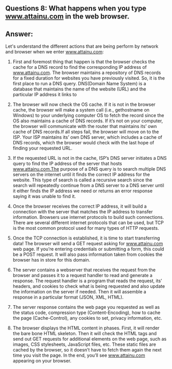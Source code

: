 ## Questions 8: What happens when you type www.attainu.com in the web browser.

## Answer:

Let's understand the different actions that are being perform by network and browser when we enter www.attainu.com:

1. First and foremost thing that happen is that the browser checks the cache for a DNS record to find the corresponding IP address of www.attainu.com. The browser maintains a repository of DNS records for a fixed duration for websites you have previously visited. So, it is the first place to run a DNS query. DNS(Domain Name System) is a database that maintains the name of the website (URL) and the particular IP address it links to

2. The browser will now check the OS cache. If it is not in the browser cache, the browser will make a system call (i.e., gethostname on Windows) to your underlying computer OS to fetch the record since the OS also maintains a cache of DNS records. If it’s not on your computer, the browser will communicate with the router that maintains its’ own cache of DNS records.If all steps fail, the browser will move on to the ISP. Your ISP maintains its’ own DNS server, which includes a cache of DNS records, which the browser would check with the last hope of finding your requested URL.

3. If the requested URL is not in the cache, ISP’s DNS server initiates a DNS query to find the IP address of the server that hosts www.attainu.com.The purpose of a DNS query is to search multiple DNS servers on the internet until it finds the correct IP address for the website. This type of search is called a recursive search since the search will repeatedly continue from a DNS server to a DNS server until it either finds the IP address we need or returns an error response saying it was unable to find it.

4. Once the browser receives the correct IP address, it will build a connection with the server that matches the IP address to transfer information. Browsers use internet protocols to build such connections. There are several different internet protocols that can be used, but TCP is the most common protocol used for many types of HTTP requests.

5. Once the TCP connection is established, it is time to start transferring data! The browser will send a GET request asking for www.attainu.com web page. If you’re entering credentials or submitting a form, this could be a POST request. It will also pass information taken from cookies the browser has in store for this domain.

6. The server contains a webserver that receives the request from the browser and passes it to a request handler to read and generate a response. The request handler is a program that reads the request, its’ headers, and cookies to check what is being requested and also update the information on the server if needed. Then it will assemble a response in a particular format (JSON, XML, HTML).

7. The server response contains the web page you requested as well as the status code, compression type (Content-Encoding), how to cache the page (Cache-Control), any cookies to set, privacy information, etc.

8. The browser displays the HTML content in phases. First, it will render the bare bone HTML skeleton. Then it will check the HTML tags and send out GET requests for additional elements on the web page, such as images, CSS stylesheets, JavaScript files, etc. These static files are cached by the browser, so it doesn’t have to fetch them again the next time you visit the page. In the end, you’ll see www.attainu.com appearing on your browser.

